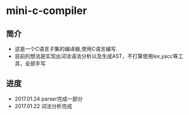# mini-c-compiler

## 简介
* 这是一个C语言子集的编译器,使用C语言编写.
* 目前的想法是实现出词法语法分析以及生成AST，不打算使用lex,yacc等工具，全部手写

## 进度

* 2017.01.24 parser完成一部分
* 2017.01.22 词法分析完成
